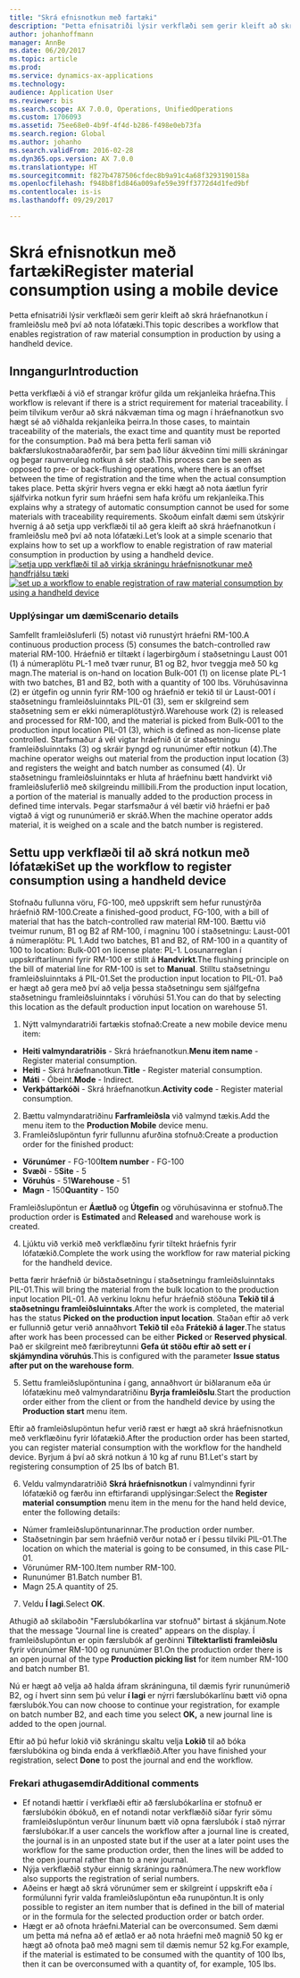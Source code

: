 ```yaml
---
title: "Skrá efnisnotkun með fartæki"
description: "Þetta efnisatriði lýsir verkflæði sem gerir kleift að skrá hráefnanotkun í framleiðslu með því að nota lófatæki."
author: johanhoffmann
manager: AnnBe
ms.date: 06/20/2017
ms.topic: article
ms.prod: 
ms.service: dynamics-ax-applications
ms.technology: 
audience: Application User
ms.reviewer: bis
ms.search.scope: AX 7.0.0, Operations, UnifiedOperations
ms.custom: 1706093
ms.assetid: 75ee68e0-4b9f-4f4d-b286-f498e0eb73fa
ms.search.region: Global
ms.author: johanho
ms.search.validFrom: 2016-02-28
ms.dyn365.ops.version: AX 7.0.0
ms.translationtype: HT
ms.sourcegitcommit: f827b4787506cfdec8b9a91c4a68f3293190158a
ms.openlocfilehash: f948b8f1d846a009afe59e39ff3772d4d1fed9bf
ms.contentlocale: is-is
ms.lasthandoff: 09/29/2017

---
```


# <a name="register-material-consumption-using-a-mobile-device"></a><span data-ttu-id="c1393-103">Skrá efnisnotkun með fartæki</span><span class="sxs-lookup"><span data-stu-id="c1393-103">Register material consumption using a mobile device</span></span>
<span data-ttu-id="c1393-104">Þetta efnisatriði lýsir verkflæði sem gerir kleift að skrá hráefnanotkun í framleiðslu með því að nota lófatæki.</span><span class="sxs-lookup"><span data-stu-id="c1393-104">This topic describes a workflow that enables registration of raw material consumption in production by using a handheld device.</span></span>

<a name="introduction"></a><span data-ttu-id="c1393-105">Inngangur</span><span class="sxs-lookup"><span data-stu-id="c1393-105">Introduction</span></span>
------------

<span data-ttu-id="c1393-106">Þetta verkflæði á við ef strangar kröfur gilda um rekjanleika hráefna.</span><span class="sxs-lookup"><span data-stu-id="c1393-106">This workflow is relevant if there is a strict requirement for material traceability.</span></span> <span data-ttu-id="c1393-107">Í þeim tilvikum verður að skrá nákvæman tíma og magn í hráefnanotkun svo hægt sé að viðhalda rekjanleika þeirra.</span><span class="sxs-lookup"><span data-stu-id="c1393-107">In those cases, to maintain traceability of the materials, the exact time and quantity must be reported for the consumption.</span></span> <span data-ttu-id="c1393-108">Það má bera þetta ferli saman við bakfærslukostnaðaraðferðir, þar sem það líður ákveðinn tími milli skráningar og þegar raunveruleg notkun á sér stað.</span><span class="sxs-lookup"><span data-stu-id="c1393-108">This process can be seen as opposed to pre- or back-flushing operations, where there is an offset between the time of registration and the time when the actual consumption takes place.</span></span> <span data-ttu-id="c1393-109">Þetta skýrir hvers vegna er ekki hægt að nota áætlun fyrir sjálfvirka notkun fyrir sum hráefni sem hafa kröfu um rekjanleika.</span><span class="sxs-lookup"><span data-stu-id="c1393-109">This explains why a strategy of automatic consumption cannot be used for some materials with traceability requirements.</span></span> <span data-ttu-id="c1393-110">Skoðum einfalt dæmi sem útskýrir hvernig á að setja upp verkflæði til að gera kleift að skrá hráefnanotkun í framleiðslu með því að nota lófatæki.</span><span class="sxs-lookup"><span data-stu-id="c1393-110">Let’s look at a simple scenario that explains how to set up a workflow to enable registration of raw material consumption in production by using a handheld device.</span></span> <span data-ttu-id="c1393-111">[![setja upp verkflæði til að virkja skráningu hráefnisnotkunar með handfrjálsu tæki ](./media/scenario3.png)](./media/scenario3.png)</span><span class="sxs-lookup"><span data-stu-id="c1393-111">[![set up a workflow to enable registration of raw material consumption by using a handheld device](./media/scenario3.png)](./media/scenario3.png)</span></span>

### <a name="scenario-details"></a><span data-ttu-id="c1393-112">Upplýsingar um dæmi</span><span class="sxs-lookup"><span data-stu-id="c1393-112">Scenario details</span></span>

<span data-ttu-id="c1393-113">Samfellt framleiðsluferli (5) notast við runustýrt hráefni RM-100.</span><span class="sxs-lookup"><span data-stu-id="c1393-113">A continuous production process (5) consumes the batch-controlled raw material RM-100.</span></span> <span data-ttu-id="c1393-114">Hráefnið er tiltækt í lagerbirgðum í staðsetningu Laust 001 (1) á númeraplötu PL-1 með tvær runur, B1 og B2, hvor tveggja með 50 kg magn.</span><span class="sxs-lookup"><span data-stu-id="c1393-114">The material is on-hand on location Bulk-001 (1) on license plate PL-1 with two batches, B1 and B2, both with a quantity of 100 lbs.</span></span> <span data-ttu-id="c1393-115">Vöruhúsavinna (2) er útgefin og unnin fyrir RM-100 og hráefnið er tekið til úr Laust-001 í staðsetningu framleiðsluinntaks PIL-01 (3), sem er skilgreind sem staðsetning sem er ekki númeraplötustýrð.</span><span class="sxs-lookup"><span data-stu-id="c1393-115">Warehouse work (2) is released and processed for RM-100, and the material is picked from Bulk-001 to the production input location PIL-01 (3), which is defined as non-license plate controlled.</span></span> <span data-ttu-id="c1393-116">Starfsmaður á vél vigtar hráefnið út úr staðsetningu framleiðsluinntaks (3) og skráir þyngd og rununúmer eftir notkun (4).</span><span class="sxs-lookup"><span data-stu-id="c1393-116">The machine operator weighs out material from the production input location (3) and registers the weight and batch number as consumed (4).</span></span> <span data-ttu-id="c1393-117">Úr staðsetningu framleiðsluinntaks er hluta af hráefninu bætt handvirkt við framleiðsluferlið með skilgreindu millibili.</span><span class="sxs-lookup"><span data-stu-id="c1393-117">From the production input location, a portion of the material is manually added to the production process in defined time intervals.</span></span> <span data-ttu-id="c1393-118">Þegar starfsmaður á vél bætir við hráefni er það vigtað á vigt og rununúmerið er skráð.</span><span class="sxs-lookup"><span data-stu-id="c1393-118">When the machine operator adds material, it is weighed on a scale and the batch number is registered.</span></span>

## <a name="set-up-the-workflow-to-register-consumption-using-a-handheld-device"></a><span data-ttu-id="c1393-119">Settu upp verkflæði til að skrá notkun með lófatæki</span><span class="sxs-lookup"><span data-stu-id="c1393-119">Set up the workflow to register consumption using a handheld device</span></span>
<span data-ttu-id="c1393-120">Stofnaðu fullunna vöru, FG-100, með uppskrift sem hefur runustýrða hráefnið RM-100.</span><span class="sxs-lookup"><span data-stu-id="c1393-120">Create a finished-good product, FG-100, with a bill of material that has the batch-controlled raw material RM-100.</span></span> <span data-ttu-id="c1393-121">Bættu við tveimur runum, B1 og B2 af RM-100, í magninu 100 í staðsetningu: Laust-001 á númeraplötu: PL 1.</span><span class="sxs-lookup"><span data-stu-id="c1393-121">Add two batches, B1 and B2, of RM-100 in a quantity of 100 to location: Bulk-001 on license plate: PL-1.</span></span> <span data-ttu-id="c1393-122">Losunarreglan í uppskriftarlínunni fyrir RM-100 er stillt á **Handvirkt**.</span><span class="sxs-lookup"><span data-stu-id="c1393-122">The flushing principle on the bill of material line for RM-100 is set to **Manual**.</span></span> <span data-ttu-id="c1393-123">Stilltu staðsetningu framleiðsluinntaks á PIL-01.</span><span class="sxs-lookup"><span data-stu-id="c1393-123">Set  the production input location to PIL-01.</span></span> <span data-ttu-id="c1393-124">Það er hægt að gera með því að velja þessa staðsetningu sem sjálfgefna staðsetningu framleiðsluinntaks í vöruhúsi 51.</span><span class="sxs-lookup"><span data-stu-id="c1393-124">You can do that by selecting this location as the default production input location on warehouse 51.</span></span>

1.  <span data-ttu-id="c1393-125">Nýtt valmyndaratriði fartækis stofnað:</span><span class="sxs-lookup"><span data-stu-id="c1393-125">Create a new mobile device menu item:</span></span> 

-    <span data-ttu-id="c1393-126">**Heiti valmyndaratriðis** - Skrá hráefnanotkun.</span><span class="sxs-lookup"><span data-stu-id="c1393-126">**Menu item name** - Register material consumption.</span></span> 
-    <span data-ttu-id="c1393-127">**Heiti** - Skrá hráefnanotkun.</span><span class="sxs-lookup"><span data-stu-id="c1393-127">**Title** - Register material consumption.</span></span> 
-    <span data-ttu-id="c1393-128">**Máti** - Óbeint.</span><span class="sxs-lookup"><span data-stu-id="c1393-128">**Mode** - Indirect.</span></span> 
-    <span data-ttu-id="c1393-129">**Verkþáttarkóði** - Skrá hráefnanotkun.</span><span class="sxs-lookup"><span data-stu-id="c1393-129">**Activity code** - Register material consumption.</span></span>

2.  <span data-ttu-id="c1393-130">Bættu valmyndaratriðinu **Farframleiðsla** við valmynd tækis.</span><span class="sxs-lookup"><span data-stu-id="c1393-130">Add the menu item to the **Production Mobile** device menu.</span></span>
3.  <span data-ttu-id="c1393-131">Framleiðslupöntun fyrir fullunnu afurðina stofnuð:</span><span class="sxs-lookup"><span data-stu-id="c1393-131">Create a production order for the finished product:</span></span> 

-    <span data-ttu-id="c1393-132">**Vörunúmer** - FG-100</span><span class="sxs-lookup"><span data-stu-id="c1393-132">**Item number** - FG-100</span></span> 
-    <span data-ttu-id="c1393-133">**Svæði** - 5</span><span class="sxs-lookup"><span data-stu-id="c1393-133">**Site** - 5</span></span> 
-    <span data-ttu-id="c1393-134">**Vöruhús** - 51</span><span class="sxs-lookup"><span data-stu-id="c1393-134">**Warehouse** - 51</span></span> 
-    <span data-ttu-id="c1393-135">**Magn** - 150</span><span class="sxs-lookup"><span data-stu-id="c1393-135">**Quantity** - 150</span></span>

<span data-ttu-id="c1393-136">Framleiðslupöntun er **Áætluð** og **Útgefin** og vöruhúsavinna er stofnuð.</span><span class="sxs-lookup"><span data-stu-id="c1393-136">The production order is **Estimated** and **Released** and warehouse work is created.</span></span>

4.  <span data-ttu-id="c1393-137">Ljúktu við verkið með verkflæðinu fyrir tiltekt hráefnis fyrir lófatækið.</span><span class="sxs-lookup"><span data-stu-id="c1393-137">Complete the work using the workflow for raw material picking for the handheld device.</span></span>

<span data-ttu-id="c1393-138">Þetta færir hráefnið úr biðstaðsetningu í staðsetningu framleiðsluinntaks PIL-01.</span><span class="sxs-lookup"><span data-stu-id="c1393-138">This will bring the material from the bulk location to the production input location PIL-01.</span></span> <span data-ttu-id="c1393-139">Að verkinu loknu hefur hráefnið stöðuna **Tekið til á staðsetningu framleiðsluinntaks**.</span><span class="sxs-lookup"><span data-stu-id="c1393-139">After the work is completed, the material has the status **Picked on the production input location**.</span></span> <span data-ttu-id="c1393-140">Staðan eftir að verk er fullunnið getur verið annaðhvort **Tekið til** eða **Frátekið á lager**.</span><span class="sxs-lookup"><span data-stu-id="c1393-140">The status after work has been processed can be either **Picked** or **Reserved physical**.</span></span> <span data-ttu-id="c1393-141">Það er skilgreint með færibreytunni **Gefa út stöðu eftir að sett er í skjámyndina vöruhús**.</span><span class="sxs-lookup"><span data-stu-id="c1393-141">This is configured with the parameter **Issue status after put on the warehouse form**.</span></span>

5.  <span data-ttu-id="c1393-142">Settu framleiðslupöntunina í gang, annaðhvort úr biðlaranum eða úr lófatækinu með valmyndaratriðinu **Byrja framleiðslu**.</span><span class="sxs-lookup"><span data-stu-id="c1393-142">Start the production order either from the client or from the handheld device by using the **Production start** menu item.</span></span>

<span data-ttu-id="c1393-143">Eftir að framleiðslupöntun hefur verið ræst er hægt að skrá hráefnisnotkun með verkflæðinu fyrir lófatækið.</span><span class="sxs-lookup"><span data-stu-id="c1393-143">After the production order has been started, you can register material consumption with the workflow for the handheld device.</span></span> <span data-ttu-id="c1393-144">Byrjum á því að skrá notkun á 10 kg af runu B1.</span><span class="sxs-lookup"><span data-stu-id="c1393-144">Let's start by registering consumption of 25 lbs of batch B1.</span></span>

6.  <span data-ttu-id="c1393-145">Veldu valmyndaratriðið **Skrá** **hráefnisnotkun** í valmyndinni fyrir lófatækið og færðu inn eftirfarandi upplýsingar:</span><span class="sxs-lookup"><span data-stu-id="c1393-145">Select the **Register material** **consumption** menu item in the menu for the hand held device, enter the following details:</span></span> 

-    <span data-ttu-id="c1393-146">Númer framleiðslupöntunarinnar.</span><span class="sxs-lookup"><span data-stu-id="c1393-146">The production order number.</span></span> 
-    <span data-ttu-id="c1393-147">Staðsetningin þar sem hráefnið verður notað er í þessu tilviki PIL-01.</span><span class="sxs-lookup"><span data-stu-id="c1393-147">The location on which the material is going to be consumed, in this case PIL-01.</span></span> 
-    <span data-ttu-id="c1393-148">Vörunúmer RM-100.</span><span class="sxs-lookup"><span data-stu-id="c1393-148">Item number RM-100.</span></span> 
-    <span data-ttu-id="c1393-149">Rununúmer B1.</span><span class="sxs-lookup"><span data-stu-id="c1393-149">Batch number B1.</span></span> 
-    <span data-ttu-id="c1393-150">Magn 25.</span><span class="sxs-lookup"><span data-stu-id="c1393-150">A quantity of 25.</span></span>

7.  <span data-ttu-id="c1393-151">Veldu **Í lagi**.</span><span class="sxs-lookup"><span data-stu-id="c1393-151">Select **OK**.</span></span>

<span data-ttu-id="c1393-152">Athugið að skilaboðin "Færslubókarlína var stofnuð" birtast á skjánum.</span><span class="sxs-lookup"><span data-stu-id="c1393-152">Note that the message "Journal line is created" appears on the display.</span></span> <span data-ttu-id="c1393-153">Í framleiðslupöntun er opin færslubók af gerðinni **Tiltektarlisti framleiðslu** fyrir vörunúmer RM-100 og rununúmer B1.</span><span class="sxs-lookup"><span data-stu-id="c1393-153">On the production order there is an open journal of the type **Production picking list** for item number RM-100 and batch number B1.</span></span> 

<span data-ttu-id="c1393-154">Nú er hægt að velja að halda áfram skráninguna, til dæmis fyrir rununúmerið B2, og í hvert sinn sem þú velur **í lagi** er nýrri færslubókarlínu bætt við opna færslubók.</span><span class="sxs-lookup"><span data-stu-id="c1393-154">You can now choose to continue your registration, for example on batch number B2, and each time you select **OK,** a new journal line is added to the open journal.</span></span> 

<span data-ttu-id="c1393-155">Eftir að þú hefur lokið við skráningu skaltu velja **Lokið** til að bóka færslubókina og binda enda á verkflæðið.</span><span class="sxs-lookup"><span data-stu-id="c1393-155">After you have finished your registration, select **Done** to post the journal and end the workflow.</span></span>

### <a name="additional-comments"></a><span data-ttu-id="c1393-156">Frekari athugasemdir</span><span class="sxs-lookup"><span data-stu-id="c1393-156">Additional comments</span></span> 

-   <span data-ttu-id="c1393-157">Ef notandi hættir í verkflæði eftir að færslubókarlína er stofnuð er færslubókin óbókuð, en ef notandi notar verkflæðið síðar fyrir sömu framleiðslupöntun verður línunum bætt við opna færslubók í stað nýrrar færslubókar.</span><span class="sxs-lookup"><span data-stu-id="c1393-157">If a user cancels the workflow after a journal line is created, the journal is in an unposted state but if the user at a later point uses the workflow for the same production order, then the lines will be added to the open journal rather than to a new journal.</span></span>
-   <span data-ttu-id="c1393-158">Nýja verkflæðið styður einnig skráningu raðnúmera.</span><span class="sxs-lookup"><span data-stu-id="c1393-158">The new workflow also supports the registration of serial numbers.</span></span>
-   <span data-ttu-id="c1393-159">Aðeins er hægt að skrá vörunúmer sem er skilgreint í uppskrift eða í formúlunni fyrir valda framleiðslupöntun eða runupöntun.</span><span class="sxs-lookup"><span data-stu-id="c1393-159">It is only possible to register an item number that is defined in the bill of material or in the formula for the selected production order or batch order.</span></span>
-   <span data-ttu-id="c1393-160">Hægt er að ofnota hráefni.</span><span class="sxs-lookup"><span data-stu-id="c1393-160">Material can be overconsumed.</span></span> <span data-ttu-id="c1393-161">Sem dæmi um þetta má nefna að ef ætlað er að nota hráefni með magnið 50 kg er hægt að ofnota það með magni sem til dæmis nemur 52 kg.</span><span class="sxs-lookup"><span data-stu-id="c1393-161">For example, if the material is estimated to be consumed with the quantity of 100 lbs, then it can be overconsumed with a quantity of, for example, 105 lbs.</span></span>




